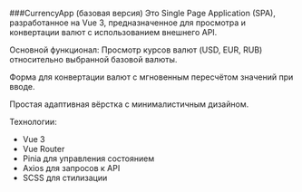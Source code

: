 ###CurrencyApp (базовая версия)
Это  Single Page Application (SPA), разработанное на Vue 3, предназначенное для просмотра и конвертации валют с использованием внешнего API.

Основной функционал:
Просмотр курсов валют (USD, EUR, RUB) относительно выбранной базовой валюты.

Форма для конвертации валют с мгновенным пересчётом значений при вводе.

Простая адаптивная вёрстка с минималистичным дизайном.

Технологии:
- Vue 3
- Vue Router
- Pinia для управления состоянием
- Axios для запросов к API
- SCSS для стилизации
